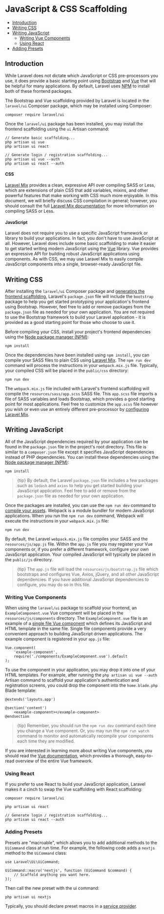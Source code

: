 # JavaScript & CSS Scaffolding

- [Introduction](#introduction)
- [Writing CSS](#writing-css)
- [Writing JavaScript](#writing-javascript)
    - [Writing Vue Components](#writing-vue-components)
    - [Using React](#using-react)
- [Adding Presets](#adding-presets)

<a name="introduction"></a>
## Introduction

While Laravel does not dictate which JavaScript or CSS pre-processors you use, it does provide a basic starting point using [Bootstrap](https://getbootstrap.com/) and [Vue](https://vuejs.org) that will be helpful for many applications. By default, Laravel uses [NPM](https://www.npmjs.org) to install both of these frontend packages.

The Bootstrap and Vue scaffolding provided by Laravel is located in the `laravel/ui` Composer package, which may be installed using Composer:

    composer require laravel/ui

Once the `laravel/ui` package has been installed, you may install the frontend scaffolding using the `ui` Artisan command:

    // Generate basic scaffolding...
    php artisan ui vue
    php artisan ui react

    // Generate login / registration scaffolding...
    php artisan ui vue --auth
    php artisan ui react --auth

#### CSS

[Laravel Mix](/docs/{{version}}/mix) provides a clean, expressive API over compiling SASS or Less, which are extensions of plain CSS that add variables, mixins, and other powerful features that make working with CSS much more enjoyable. In this document, we will briefly discuss CSS compilation in general; however, you should consult the full [Laravel Mix documentation](/docs/{{version}}/mix) for more information on compiling SASS or Less.

#### JavaScript

Laravel does not require you to use a specific JavaScript framework or library to build your applications. In fact, you don't have to use JavaScript at all. However, Laravel does include some basic scaffolding to make it easier to get started writing modern JavaScript using the [Vue](https://vuejs.org) library. Vue provides an expressive API for building robust JavaScript applications using components. As with CSS, we may use Laravel Mix to easily compile JavaScript components into a single, browser-ready JavaScript file.

<a name="writing-css"></a>
## Writing CSS

After installing the `laravel/ui` Composer package and [generating the frontend scaffolding](#introduction), Laravel's `package.json` file will include the `bootstrap` package to help you get started prototyping your application's frontend using Bootstrap. However, feel free to add or remove packages from the `package.json` file as needed for your own application. You are not required to use the Bootstrap framework to build your Laravel application - it is provided as a good starting point for those who choose to use it.

Before compiling your CSS, install your project's frontend dependencies using the [Node package manager (NPM)](https://www.npmjs.org):

    npm install

Once the dependencies have been installed using `npm install`, you can compile your SASS files to plain CSS using [Laravel Mix](/docs/{{version}}/mix#working-with-stylesheets). The `npm run dev` command will process the instructions in your `webpack.mix.js` file. Typically, your compiled CSS will be placed in the `public/css` directory:

    npm run dev

The `webpack.mix.js` file included with Laravel's frontend scaffolding will compile the `resources/sass/app.scss` SASS file. This `app.scss` file imports a file of SASS variables and loads Bootstrap, which provides a good starting point for most applications. Feel free to customize the `app.scss` file however you wish or even use an entirely different pre-processor by [configuring Laravel Mix](/docs/{{version}}/mix).

<a name="writing-javascript"></a>
## Writing JavaScript

All of the JavaScript dependencies required by your application can be found in the `package.json` file in the project's root directory. This file is similar to a `composer.json` file except it specifies JavaScript dependencies instead of PHP dependencies. You can install these dependencies using the [Node package manager (NPM)](https://www.npmjs.org):

    npm install

> {tip} By default, the Laravel `package.json` file includes a few packages such as `lodash` and `axios` to help you get started building your JavaScript application. Feel free to add or remove from the `package.json` file as needed for your own application.

Once the packages are installed, you can use the `npm run dev` command to [compile your assets](/docs/{{version}}/mix). Webpack is a module bundler for modern JavaScript applications. When you run the `npm run dev` command, Webpack will execute the instructions in your `webpack.mix.js` file:

    npm run dev

By default, the Laravel `webpack.mix.js` file compiles your SASS and the `resources/js/app.js` file. Within the `app.js` file you may register your Vue components or, if you prefer a different framework, configure your own JavaScript application. Your compiled JavaScript will typically be placed in the `public/js` directory.

> {tip} The `app.js` file will load the `resources/js/bootstrap.js` file which bootstraps and configures Vue, Axios, jQuery, and all other JavaScript dependencies. If you have additional JavaScript dependencies to configure, you may do so in this file.

<a name="writing-vue-components"></a>
### Writing Vue Components

When using the `laravel/ui` package to scaffold your frontend, an `ExampleComponent.vue` Vue component will be placed in the `resources/js/components` directory. The `ExampleComponent.vue` file is an example of a [single file Vue component](https://vuejs.org/guide/single-file-components) which defines its JavaScript and HTML template in the same file. Single file components provide a very convenient approach to building JavaScript driven applications. The example component is registered in your `app.js` file:

    Vue.component(
        'example-component',
        require('./components/ExampleComponent.vue').default
    );

To use the component in your application, you may drop it into one of your HTML templates. For example, after running the `php artisan ui vue --auth` Artisan command to scaffold your application's authentication and registration screens, you could drop the component into the `home.blade.php` Blade template:

    @extends('layouts.app')

    @section('content')
        <example-component></example-component>
    @endsection

> {tip} Remember, you should run the `npm run dev` command each time you change a Vue component. Or, you may run the `npm run watch` command to monitor and automatically recompile your components each time they are modified.

If you are interested in learning more about writing Vue components, you should read the [Vue documentation](https://vuejs.org/guide/), which provides a thorough, easy-to-read overview of the entire Vue framework.

<a name="using-react"></a>
### Using React

If you prefer to use React to build your JavaScript application, Laravel makes it a cinch to swap the Vue scaffolding with React scaffolding:

    composer require laravel/ui

    php artisan ui react

    // Generate login / registration scaffolding...
    php artisan ui react --auth

<a name="adding-presets"></a>
### Adding Presets

Presets are "macroable", which allows you to add additional methods to the `UiCommand` class at run time. For example, the following code adds a `nextjs` method to the `UiCommand` class:

    use Laravel\Ui\UiCommand;

    UiCommand::macro('nextjs', function (UiCommand $command) {
        // Scaffold anything you want here.
    });

Then call the new preset with the ui command:

    php artisan ui nextjs

Typically, you should declare preset macros in a [service provider](/docs/{{version}}/providers).
